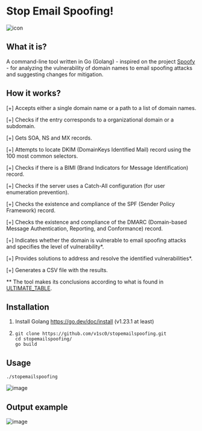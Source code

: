 # Stop Email Spoofing!

![icon](https://github.com/user-attachments/assets/ed99d036-9c17-4ef2-9ea0-d8bc5c0d6e9d)

## What it is?
A command-line tool written in Go (Golang) - inspired on the project [Spoofy](https://github.com/MattKeeley/Spoofy) - for analyzing the vulnerability of domain names to email spoofing attacks and suggesting changes for mitigation.

## How it works?
[+] Accepts either a single domain name or a path to a list of domain names.

[+] Checks if the entry corresponds to a organizational domain or a subdomain.

[+] Gets SOA, NS and MX records.

[+] Attempts to locate DKIM (DomainKeys Identified Mail) record using the 100 most common selectors.

[+] Checks if there is a BIMI (Brand Indicators for Message Identification) record.

[+] Checks if the server uses a Catch-All configuration (for user enumeration prevention).

[+] Checks the existence and compliance of the SPF (Sender Policy Framework) record.

[+] Checks the existence and compliance of the DMARC (Domain-based Message Authentication, Reporting, and Conformance) record.

[+] Indicates whether the domain is vulnerable to email spoofing attacks and specifies the level of vulnerability*.

[+] Provides solutions to address and resolve the identified vulnerabilities*.

[+] Generates a CSV file with the results.

** The tool makes its conclusions according to what is found in [ULTIMATE_TABLE](https://github.com/v1sc0/stopemailspoofing/blob/main/ULTIMATE_TABLE.xlsx).

## Installation

1. Install Golang https://go.dev/doc/install (v1.23.1 at least)
   
2. ```
   git clone https://github.com/v1sc0/stopemailspoofing.git
   cd stopemailspoofing/
   go build

## Usage

```
./stopemailspoofing
```

![image](https://github.com/user-attachments/assets/c8d67219-f340-4633-ad53-bfa173c92761)

## Output example

![image](https://github.com/user-attachments/assets/d6d48ec1-c92c-415c-a811-693ce91b1edc)

